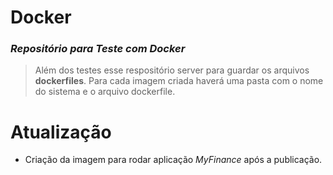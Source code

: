 # Docker
### _Repositório para Teste com Docker_ 

> Além dos testes esse respositório server para guardar os arquivos **dockerfiles**.
> Para cada imagem criada haverá uma pasta com o nome do sistema e o arquivo dockerfile. 

# Atualização

* Criação da imagem para rodar aplicação _MyFinance_ após a publicação. 
